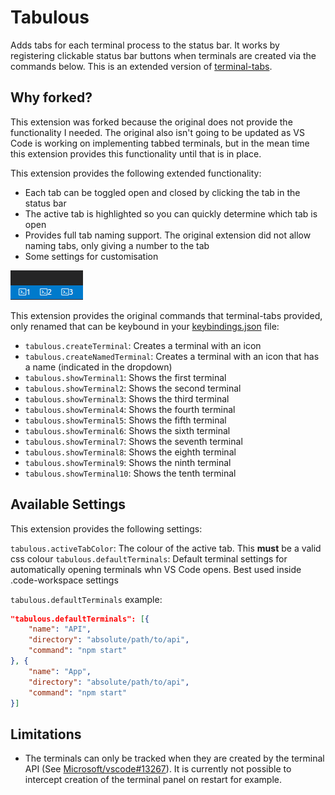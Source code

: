 # Tabulous

Adds tabs for each terminal process to the status bar. It works by registering clickable status bar buttons when terminals are created via the commands below. This is an extended version of [terminal-tabs](https://github.com/Tyriar/vscode-terminal-tabs).

## Why forked?

This extension was forked because the original does not provide the functionality I needed. The original also isn't going to be updated as VS Code is working on implementing tabbed terminals, but in the mean time this extension provides this functionality until that is in place.

This extension provides the following extended functionality:

* Each tab can be toggled open and closed by clicking the tab in the status bar
* The active tab is highlighted so you can quickly determine which tab is open
* Provides full tab naming support. The original extension did not allow naming tabs, only giving a number to the tab
* Some settings for customisation

![Terminal tabs preview](images/preview.png)

This extension provides the original commands that terminal-tabs provided, only renamed that can be keybound in your [keybindings.json](https://code.visualstudio.com/docs/customization/keybindings#_customizing-shortcuts) file:

- `tabulous.createTerminal`: Creates a terminal with an icon
- `tabulous.createNamedTerminal`: Creates a terminal with an icon that has a name (indicated in the dropdown)
- `tabulous.showTerminal1`: Shows the first terminal
- `tabulous.showTerminal2`: Shows the second terminal
- `tabulous.showTerminal3`: Shows the third terminal
- `tabulous.showTerminal4`: Shows the fourth terminal
- `tabulous.showTerminal5`: Shows the fifth terminal
- `tabulous.showTerminal6`: Shows the sixth terminal
- `tabulous.showTerminal7`: Shows the seventh terminal
- `tabulous.showTerminal8`: Shows the eighth terminal
- `tabulous.showTerminal9`: Shows the ninth terminal
- `tabulous.showTerminal10`: Shows the tenth terminal

## Available Settings

This extension provides the following settings:

`tabulous.activeTabColor`: The colour of the active tab. This **must** be a valid css colour 
`tabulous.defaultTerminals`: Default terminal settings for automatically opening terminals whn VS Code opens. Best used inside .code-workspace settings 

`tabulous.defaultTerminals` example:

```json
"tabulous.defaultTerminals": [{
    "name": "API",
    "directory": "absolute/path/to/api",
    "command": "npm start"
}, {
    "name": "App",
    "directory": "absolute/path/to/api",
    "command": "npm start"
}]
```

## Limitations

- The terminals can only be tracked when they are created by the terminal API (See [Microsoft/vscode#13267](https://github.com/Microsoft/vscode/issues/13267)). It is currently not possible to intercept creation of the terminal panel on restart for example.
